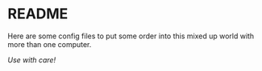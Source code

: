 # README

Here are some config files to put some order into this mixed up world with more
than one computer.

*Use with care!*
